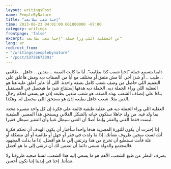 ```yaml
---
layout: writingsPost
name: PeopleByNature
title: "إحنا شعب بطابعه"
time: 2013-06-23 04:01:00.001000000 -07:00
category: writings
frontpage: 'false'
excerpt: عن العقلية اللي ورا جملة "إحنا شعب بطابعه"
lang: ar
redirect_from: 
- "/writings/peoplebynature"
- "/post/53728673391"
---
```

دايما بتسمع جملة “إحنا شعب كذا بطابعه”. أيا ما كانت الصفة .. متدين .. جاهل .. طائفي .. طيب .. أو شئ أخر. أنا مش متفق أو مختلف مع أيا من الصفات ديه ومش هأعلق علي التعميم اللي حاصل من وصف شعب كامل بصفة واحدة. اللي أنا عايز أعلق عليه هنا هو العقلية اللي وراء الجملة ديه. الجملة ديه هدفها إستنتاج شئ ما هيحصل في المستقبل بناءا علي إتصاف الشعب بهذه الصفة. هو شعب متدين بطبعه إذن هو يسعي لحكم رجال الدين مثلا. شعب جاهل بطبعه إذن هو يستحق اللي بيحصل له. وهكذا.  
  
العقلية اللي وراء الجملة ديه هي عقلية طبقية قائمة علي فكرة إن كل واحد مصيره محدد بما ولد فيه. من ولد جاهلا ستكون حياته بالشكل الفلاني ويستحق هذا المصير. الطبقية ليست فقط الغني والفقر وإنما أصلا أن الغني سيظل غنيا وأن الفقير سيظل فقيرا.  
  
إذا إخترت أن يكون للثورة المصرية هدفا واحدا سأختار أن يكون الهدف أن تحكم فكرة أنك لست سجين ظروف نشأتك. إذا ما ولدت في فقر أو جهل أو طائفية أو أي مشكلة أو علة فأنت تستطيع أن تخرج من هذا وترتقي إلي ما هو أفضل. إذا ما بذلت المجهود فالمجتمع والدولة تسعي دائما أن تضمن لك أن ترتقي إلي ما هو أفضل.  
  
بصرف النظر عن طبع الشعب، الأهم هو ما يسعي إليه هذا الشعب. لسنا ضحية ظروفنا ولا نشأتنا. إحنا في إيدينا إننا نكون أحسن.  
